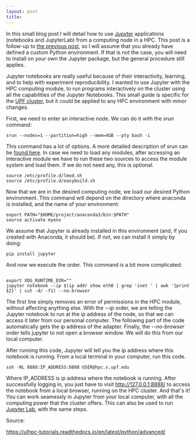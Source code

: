 ```yaml
---
layout: post
title:
---
```


In this small blog post I will detail how to use [Jupyter](https://jupyter.org/) applications (notebooks and JupyterLab) from a computing node in a HPC. This post is a follow-up to [the previous post](2018-7-16-Guide-For-Conda-Environment.md), so I will assume that you already have defined a custom Python environment. If that is not the case, you will need to install on your own the Jupyter package, but the general procedure still applies.

Jupyter notebooks are really useful because of their interactivity, learning, and to help with experiment reproducibility. I wanted to use Jupyter with the HPC computing module, to run programs interactively on the cluster using all the capabilities of the Jupyter Notebooks. This small guide is specific for the [UPF cluster](https://guiesbibtic.upf.edu/recerca/hpc/home), but it could be applied to any HPC environment with minor changes.

First, we need to enter an interactive node. We can do it with the *srun* command:

```
srun --nodes=1 --partition=high --mem=4GB --pty bash -i
```

This command has a lot of options. A more detailed description of srun can be [found here](https://slurm.schedmd.com/srun.html). In case we need to load any modules, after accessing an interactive module we have to run these two sources to access the module system and load them. If we do not need any, this is optional.

```
source /etc/profile.d/lmod.sh
source /etc/profile.d/easybuild.sh
```

Now that we are in the desired computing node, we load our desired Python environment. This command will depend on the directory where anaconda is installed, and the name of your environment:

```
export PATH="$HOME/project/anaconda3/bin:$PATH"
source activate myenv
```

We assume that Jupyter is already installed in this environment (and, if you created with Anaconda, it should be). If not, we can install it simply by doing:

```
pip install jupyter

```
And now we execute the order. This command is a bit more complicated:
```

export XDG_RUNTIME_DIR=""
jupyter notebook --ip $(ip addr show eth0 | grep 'inet ' | awk '{print $2}' | cut -d/ -f1) --no-browser
```

The first line simply removes an error of permissions in the HPC module, without affecting anything else. With the *--ip* order, we are telling the Jupyter notebook to run at the ip address of the node, so that we can access it later from our personal computer. The following part of the code automatically gets the ip address of the adapter. Finally, the *--no-browser* order tells jupyter to not open a browser window. We will do this from our local computer.

After running this code, Jupyter will tell you the ip address where this notebook is running. From a local terminal in your computer, run this code.

```
ssh -NL 8888:IP_ADDRESS:8888 USER@hpc.s.upf.edu
```

Where IP_ADDRESS is ip address where the notebook is running. After successfully logging in, you just have to visit http://127.0.0.1:8888/ to access the notebook from a local browser, running on the HPC cluster. And that's it! You can work seamessly in Jupyter from your local computer, with all the computing power that the cluster offers. This can also be used to run [Jupyter Lab](https://github.com/jupyterlab/jupyterlab), with the same steps.

Source:

https://ulhpc-tutorials.readthedocs.io/en/latest/python/advanced/
